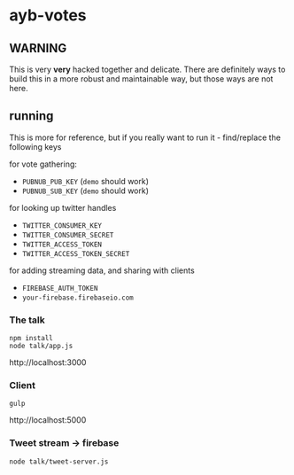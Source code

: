 # ayb-votes

## WARNING

This is very **very** hacked together and delicate.  There are definitely ways to build this in a more robust and maintainable way, but those ways are not here.

## running

This is more for reference, but if you really want to run it - find/replace the following keys

for vote gathering:
* `PUBNUB_PUB_KEY` (`demo` should work)
* `PUBNUB_SUB_KEY` (`demo` should work)

for looking up twitter handles
* `TWITTER_CONSUMER_KEY`
* `TWITTER_CONSUMER_SECRET`
* `TWITTER_ACCESS_TOKEN`
* `TWITTER_ACCESS_TOKEN_SECRET`

for adding streaming data, and sharing with clients
* `FIREBASE_AUTH_TOKEN`
* `your-firebase.firebaseio.com`


### The talk

```
npm install
node talk/app.js
```

http://localhost:3000


### Client
```
gulp
```

http://localhost:5000


### Tweet stream -> firebase

```
node talk/tweet-server.js
```